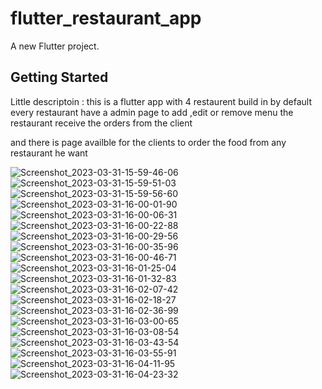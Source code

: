 # flutter_restaurant_app

A new Flutter project.

## Getting Started

Little descriptoin :
  this is a flutter app with 4 restaurent build in by default 
  every restaurant have a admin page to add ,edit or remove menu 
  the restaurant receive the orders from the client 

  and there is page availble for the clients to order the food from any restaurant he want 


![Screenshot_2023-03-31-15-59-46-06](https://github.com/MohamedGaamouci/flutter_restaurant_app/assets/99904368/46a1e685-4cac-4d19-bac7-ef376c506912)
![Screenshot_2023-03-31-15-59-51-03](https://github.com/MohamedGaamouci/flutter_restaurant_app/assets/99904368/8aa4403f-373f-4a97-bd6b-7574303d7cee)
![Screenshot_2023-03-31-15-59-56-60](https://github.com/MohamedGaamouci/flutter_restaurant_app/assets/99904368/962d1c10-ef29-4b4a-a98a-ccb9ab72cbb9)
![Screenshot_2023-03-31-16-00-01-90](https://github.com/MohamedGaamouci/flutter_restaurant_app/assets/99904368/569044ff-f236-4990-8dd1-0ed6c822a61b)
![Screenshot_2023-03-31-16-00-06-31](https://github.com/MohamedGaamouci/flutter_restaurant_app/assets/99904368/b0565114-3959-47ff-89ce-7e8bb27665e1)
![Screenshot_2023-03-31-16-00-22-88](https://github.com/MohamedGaamouci/flutter_restaurant_app/assets/99904368/f4ecaecf-c3ef-4729-9996-6f4e1c77614b)
![Screenshot_2023-03-31-16-00-29-56](https://github.com/MohamedGaamouci/flutter_restaurant_app/assets/99904368/b3cd5f6a-2310-4bdd-bb6e-4846ebd7006d)
![Screenshot_2023-03-31-16-00-35-96](https://github.com/MohamedGaamouci/flutter_restaurant_app/assets/99904368/6c9b76e3-96a6-41dd-a53c-cef46ba70525)
![Screenshot_2023-03-31-16-00-46-71](https://github.com/MohamedGaamouci/flutter_restaurant_app/assets/99904368/e97a314b-8106-4b7c-9759-7b48b078d170)
![Screenshot_2023-03-31-16-01-25-04](https://github.com/MohamedGaamouci/flutter_restaurant_app/assets/99904368/83c324e2-b44b-4be3-a817-b819e633667a)
![Screenshot_2023-03-31-16-01-32-83](https://github.com/MohamedGaamouci/flutter_restaurant_app/assets/99904368/1b05f68c-e2a3-43b0-9a2e-2584329c632e)
![Screenshot_2023-03-31-16-02-07-42](https://github.com/MohamedGaamouci/flutter_restaurant_app/assets/99904368/d5ad2a43-982c-44f8-bd6b-01c0a8394c47)
![Screenshot_2023-03-31-16-02-18-27](https://github.com/MohamedGaamouci/flutter_restaurant_app/assets/99904368/84dda578-86a8-4ea0-832b-cf0eab89b087)
![Screenshot_2023-03-31-16-02-36-99](https://github.com/MohamedGaamouci/flutter_restaurant_app/assets/99904368/5dac663c-5d85-495d-be3c-dc07ef31b5a7)
![Screenshot_2023-03-31-16-03-00-65](https://github.com/MohamedGaamouci/flutter_restaurant_app/assets/99904368/5bae219b-136f-4ab8-991e-8cb61acfe54a)
![Screenshot_2023-03-31-16-03-08-54](https://github.com/MohamedGaamouci/flutter_restaurant_app/assets/99904368/2cb542f4-a9ac-4a1a-9698-d551bbb6a714)
![Screenshot_2023-03-31-16-03-43-54](https://github.com/MohamedGaamouci/flutter_restaurant_app/assets/99904368/0e68ae01-4060-4c7b-9850-6922d23ec176)
![Screenshot_2023-03-31-16-03-55-91](https://github.com/MohamedGaamouci/flutter_restaurant_app/assets/99904368/620e7fdb-e437-42c2-ba02-436f48795b61)
![Screenshot_2023-03-31-16-04-11-95](https://github.com/MohamedGaamouci/flutter_restaurant_app/assets/99904368/5b7e70e4-c13f-4556-8551-8e3d01f65c9d)
![Screenshot_2023-03-31-16-04-23-32](https://github.com/MohamedGaamouci/flutter_restaurant_app/assets/99904368/ff7d34f2-9ae1-489c-b772-d6ae17a8d7ca)
